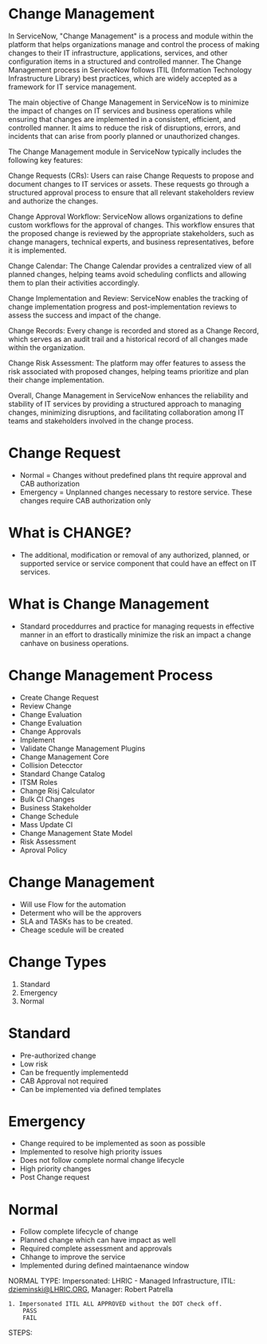 # Change Management


In ServiceNow, "Change Management" is a process and module within the platform that helps organizations manage and control the process of making changes to their IT infrastructure, applications, services, and other configuration items in a structured and controlled manner. The Change Management process in ServiceNow follows ITIL (Information Technology Infrastructure Library) best practices, which are widely accepted as a framework for IT service management.

The main objective of Change Management in ServiceNow is to minimize the impact of changes on IT services and business operations while ensuring that changes are implemented in a consistent, efficient, and controlled manner. It aims to reduce the risk of disruptions, errors, and incidents that can arise from poorly planned or unauthorized changes.

The Change Management module in ServiceNow typically includes the following key features:

Change Requests (CRs): Users can raise Change Requests to propose and document changes to IT services or assets. These requests go through a structured approval process to ensure that all relevant stakeholders review and authorize the changes.

Change Approval Workflow: ServiceNow allows organizations to define custom workflows for the approval of changes. This workflow ensures that the proposed change is reviewed by the appropriate stakeholders, such as change managers, technical experts, and business representatives, before it is implemented.

Change Calendar: The Change Calendar provides a centralized view of all planned changes, helping teams avoid scheduling conflicts and allowing them to plan their activities accordingly.

Change Implementation and Review: ServiceNow enables the tracking of change implementation progress and post-implementation reviews to assess the success and impact of the change.

Change Records: Every change is recorded and stored as a Change Record, which serves as an audit trail and a historical record of all changes made within the organization.

Change Risk Assessment: The platform may offer features to assess the risk associated with proposed changes, helping teams prioritize and plan their change implementation.

Overall, Change Management in ServiceNow enhances the reliability and stability of IT services by providing a structured approach to managing changes, minimizing disruptions, and facilitating collaboration among IT teams and stakeholders involved in the change process.

# Change Request
- Normal = Changes without predefined plans tht require approval and CAB authorization
- Emergency = Unplanned changes necessary to restore service. These changes require CAB authorization only
# What is CHANGE?
 - The additional, modification or removal of any authorized, planned, or supported service or service component that could have an effect on IT services. 

 # What is Change Management
 - Standard proceddurres and practice for managing requests in effective manner in an effort to drastically minimize the risk an impact a change canhave on business operations. 

# Change Management Process
- Create Change Request
- Review Change
- Change Evaluation
- Change Evaluation
- Change Approvals
- Implement 
- Validate
Change Management Plugins
- Change Management Core
- Collision Detecctor
- Standard Change Catalog
- ITSM Roles
- Change Risj Calculator
- Bulk CI Changes
- Business Stakeholder
- Change Schedule
- Mass Update CI
- Change Management State Model
- Risk Assessment
- Aproval Policy

# Change Management 
- Will use Flow for the automation
- Determent who will be the approvers
- SLA and TASKs has to be created. 
- Cheage scedule will be created

# Change Types
1. Standard
2. Emergency
3. Normal 

# Standard 
- Pre-authorized change
- Low risk
- Can be frequently implementedd
- CAB Approval not required
- Can be implemented via defined templates
# Emergency
- Change required to be implemented as soon as possible
- Implemented to resolve high priority issues
- Does not follow complete normal change lifecycle
- High priority changes
- Post Change request
# Normal
- Follow complete lifecycle of change
- Planned change which can have impact as well
- Required complete assessment and approvals
- Chhange to improve the service
- Implemented during defined maintaenance window

NORMAL TYPE: Impersonated: LHRIC - Managed Infrastructure, ITIL: dzieminski@LHRIC.ORG, Manager: Robert Patrella

	1. Impersonated ITIL ALL APPROVED without the DOT check off. 
		PASS
		FAIL
		
STEPS: